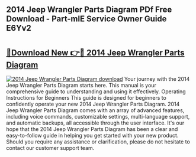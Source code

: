 ## 2014 Jeep Wrangler Parts Diagram PDf Free Download - Part-mlE Service Owner Guide E6Yv2

# <h2><a href="http://dftmwa8.blite.top/?on=2014+Jeep+Wrangler+Parts+Diagram">🔗Download New 👉🔴 2014 Jeep Wrangler Parts Diagram</a></h2>

[![2014 Jeep Wrangler Parts Diagram download](https://i.imgur.com/lujVjoI.png)](http://dftmwa8.blite.top/?on=2014+Jeep+Wrangler+Parts+Diagram)
Your journey with the 2014 Jeep Wrangler Parts Diagram starts here. This manual is your comprehensive guide to understanding and using it effectively. Operating Instructions for Beginners This guide is designed for beginners to confidently operate your new 2014 Jeep Wrangler Parts Diagram. 2014 Jeep Wrangler Parts Diagram comes with an array of advanced features, including voice commands, customizable settings, multi-language support, and automatic backups, all accessible through the user interface. It's our hope that the 2014 Jeep Wrangler Parts Diagram has been a clear and easy-to-follow guide in helping you get started with your new product. Should you require any assistance or clarification, please do not hesitate to contact our customer support team.
